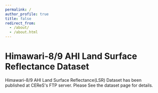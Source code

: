 ```yaml
---
permalink: /
author_profile: true
title: false
redirect_from: 
  - /about/
  - /about.html
---
```

  
Himawari-8/9 AHI Land Surface Reflectance Dataset
======
Himawari-8/9 AHI Land Surface Reflectance(LSR) Dataset has been published at CEReS's FTP server.
Please See the dataset page for details.


